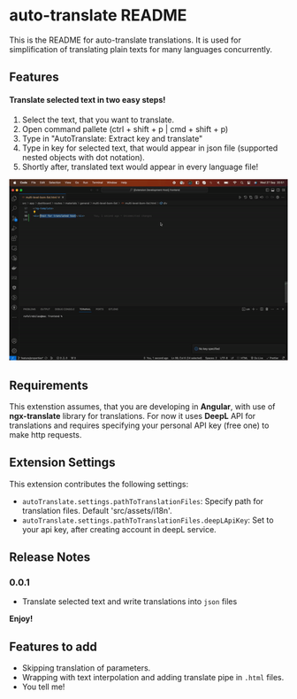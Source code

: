 # auto-translate README

This is the README for auto-translate translations. It is used for simplification of translating plain texts for many languages concurrently.

## Features

#### Translate selected text in two easy steps!

1. Select the text, that you want to translate.
1. Open command pallete (ctrl + shift + p | cmd + shift + p)
1. Type in "AutoTranslate: Extract key and translate"
1. Type in key for selected text, that would appear in json file (supported nested objects with dot notation).
1. Shortly after, translated text would appear in every language file!

![Alt Text](./src/assets/images/attut.gif)

## Requirements

This extenstion assumes, that you are developing in **Angular**, with use of **ngx-translate** library for translations. For now it uses **DeepL** API for translations and requires specifying your personal API key (free one) to make http requests.

## Extension Settings

This extension contributes the following settings:

- `autoTranslate.settings.pathToTranslationFiles`: Specify path for translation files. Default 'src/assets/i18n'.
- `autoTranslate.settings.pathToTranslationFiles.deepLApiKey`: Set to your api key, after creating account in deepL service.

## Release Notes

### 0.0.1

- Translate selected text and write translations into `json` files

**Enjoy!**

## Features to add

- Skipping translation of parameters.
- Wrapping with text interpolation and adding translate pipe in `.html` files.
- You tell me!
